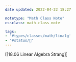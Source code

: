 ```yaml
---
date updated: 2022-04-22 18:27

notetype: "Math Class Note"
cssclass: math-class-note

tags: 
- '#types/classes/math/linalg'
- '#status/🚧'
---
```


[[18.06  Linear Algebra Strang]]